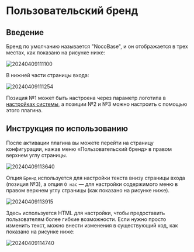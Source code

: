 # Пользовательский бренд

<PluginInfo commercial="true" name="custom-brand"></PluginInfo>

## Введение

Бренд по умолчанию называется "NocoBase", и он отображается в трех местах, как показано на рисунке ниже:

![20240409111100](https://static-docs.nocobase.com/20240409111100.png)

В нижней части страницы входа:

![20240409111254](https://static-docs.nocobase.com/20240409111254.png)

Позиция №1 может быть настроена через параметр логотипа в [настройках системы](/handbook/system-settings), а позиции №2 и №3 можно настроить с помощью этого плагина.

## Инструкция по использованию

После активации плагина вы можете перейти на страницу конфигурации, нажав меню «Пользовательский бренд» в правом верхнем углу страницы.

![20240409113640](https://static-docs.nocobase.com/20240409113640.png)

Опция `Бренд` используется для настройки текста внизу страницы входа (позиция №3), а опция `О нас` — для настройки содержимого меню в правом верхнем углу страницы (как показано на рисунке ниже).

![20240409113915](https://static-docs.nocobase.com/20240409113915.png)

Здесь используется HTML для настройки, чтобы предоставить пользователям более гибкие возможности. Если нужно просто изменить текст, можно внести изменения в существующий код, как показано на рисунке ниже:

![20240409114740](https://static-docs.nocobase.com/20240409114740.png)